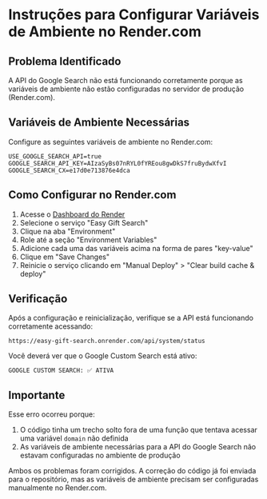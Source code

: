 # Instruções para Configurar Variáveis de Ambiente no Render.com

## Problema Identificado

A API do Google Search não está funcionando corretamente porque as variáveis de ambiente não estão configuradas no servidor de produção (Render.com).

## Variáveis de Ambiente Necessárias

Configure as seguintes variáveis de ambiente no Render.com:

```
USE_GOOGLE_SEARCH_API=true
GOOGLE_SEARCH_API_KEY=AIzaSyBs07nRYL0fYREou8gwDkS7fruBydwXfvI
GOOGLE_SEARCH_CX=e17d0e713876e4dca
```

## Como Configurar no Render.com

1. Acesse o [Dashboard do Render](https://dashboard.render.com)
2. Selecione o serviço "Easy Gift Search"
3. Clique na aba "Environment"
4. Role até a seção "Environment Variables"
5. Adicione cada uma das variáveis acima na forma de pares "key-value"
6. Clique em "Save Changes"
7. Reinicie o serviço clicando em "Manual Deploy" > "Clear build cache & deploy"

## Verificação

Após a configuração e reinicialização, verifique se a API está funcionando corretamente acessando:
```
https://easy-gift-search.onrender.com/api/system/status
```

Você deverá ver que o Google Custom Search está ativo:
```
GOOGLE CUSTOM SEARCH: ✅ ATIVA
```

## Importante

Esse erro ocorreu porque:

1. O código tinha um trecho solto fora de uma função que tentava acessar uma variável `domain` não definida
2. As variáveis de ambiente necessárias para a API do Google Search não estavam configuradas no ambiente de produção

Ambos os problemas foram corrigidos. A correção do código já foi enviada para o repositório, mas as variáveis de ambiente precisam ser configuradas manualmente no Render.com.
